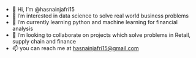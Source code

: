 - 👋 Hi, I’m @hasnainjafri15
- 👀 I’m interested in data science to solve real world business problems
- 🌱 I’m currently learning python and machine learning for financial analysis
- 💞️ I’m looking to collaborate on projects which solve problems in Retail, supply chain and finance
- 📫 you can reach me at hasnainjafri15@gmail.com

<!---
hasnainjafri15/hasnainjafri15 is a ✨ special ✨ repository because its `README.md` (this file) appears on your GitHub profile.
You can click the Preview link to take a look at your changes.
--->
